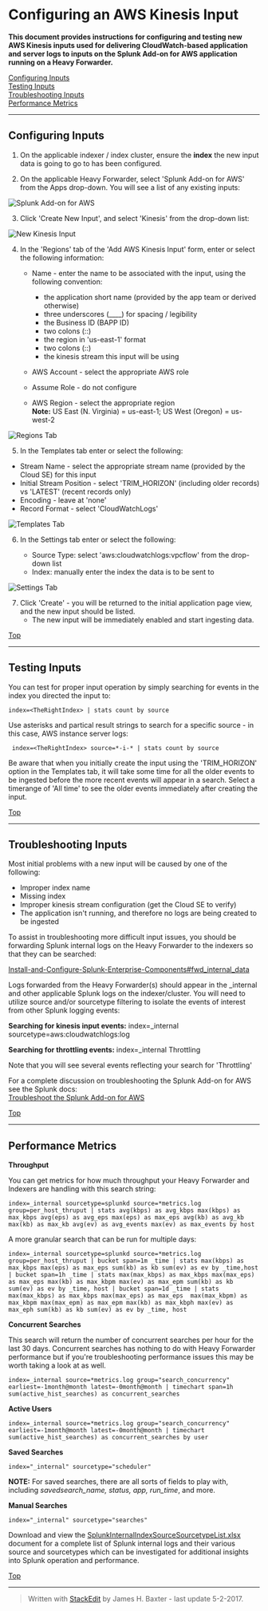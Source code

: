 # __Configuring an AWS Kinesis Input__ <a name="top"></a>

__This document provides instructions for configuring and testing new AWS Kinesis inputs used for delivering CloudWatch-based application and server logs to inputs on the Splunk Add-on for AWS application running on a Heavy Forwarder.__  

[Configuring Inputs](#configuring)  
[Testing Inputs](#testing)  
[Troubleshooting Inputs](#trouble)  
[Performance Metrics](#performance)  
***
## Configuring Inputs <a name="configuring"></a>

1. On the applicable indexer / index cluster, ensure the __index__ the new input data is going to go to has been configured.

2. On the applicable Heavy Forwarder, select 'Splunk Add-on for AWS' from the Apps drop-down.  You will see a list of any existing inputs:  

![Splunk Add-on for AWS](/images/Kinesis1.png)  

3. Click 'Create New Input', and select 'Kinesis' from the drop-down list:  

![New Kinesis Input](/images/SplunkAdd-OnForAWSNewInput.png)  

4. In the 'Regions' tab of the 'Add AWS Kinesis Input' form, enter or select the following information:  

	* Name - enter the name to be associated with the input, using the following convention:
	
		* the application short name  (provided by the app team or derived otherwise)
		* three underscores (____) for spacing / legibility
		* the Business ID (BAPP ID)
		* two colons (::)
		* the region in 'us-east-1' format
		* two colons (::)
		* the kinesis stream this input will be using
	* AWS Account - select the appropriate AWS role
	* Assume Role - do not configure
	* AWS Region - select the appropriate region    
	__Note:__ US East (N. Virginia) = us-east-1; US West (Oregon) = us-west-2
	
![Regions Tab](/images/Kinesis2.png)  


5. In the Templates tab enter or select the following:

* Stream Name - select the appropriate stream name (provided by the Cloud SE) for this input
* Initial Stream Position - select 'TRIM_HORIZON' (including older records) vs 'LATEST' (recent records only)
* Encoding - leave at 'none'
* Record Format - select 'CloudWatchLogs'

![Templates Tab](/images/Kinesis3.png)

6. In the Settings tab enter or select the following:

	* Source Type: select 'aws:cloudwatchlogs:vpcflow' from the drop-down list
	* Index: manually enter the index the data is to be sent to  

![Settings Tab](/images/Kinesis4.png)

7. Click 'Create' - you will be returned to the initial application page view, and the new input should be listed. 
	* The new input will be immediately enabled and start ingesting data.

[Top](#top)
***
## Testing Inputs <a name="testing"></a>

You can test for proper input operation by simply searching for events in the index you directed the input to:

```index=<TheRightIndex> | stats count by source```

Use asterisks and partical result strings to search for a specific source - in this case, AWS instance server logs:  

``` index=<TheRightIndex> source=*-i-* | stats count by source```

Be aware that when you initially create the input using the 'TRIM_HORIZON' option in the Templates tab, it will take some time for all the older events to be ingested before the more recent events will appear in a search. Select a timerange of 'All time' to see the older events immediately after creating the input.

[Top](#top)
***

## Troubleshooting Inputs <a name="trouble"></a>

Most initial problems with a new input will be caused by one of the following:

* Improper index name
* Missing index
* Improper kinesis stream configuration (get the Cloud SE to verify)
* The application isn't running, and therefore no logs are being created to be ingested  

To assist in troubleshooting more difficult input issues, you should be forwarding Splunk internal logs on the Heavy Forwarder to the indexers so that they can be searched:   

[Install-and-Configure-Splunk-Enterprise-Components#fwd_internal_data](./Install-and-Configure-Splunk-Enterprise-Components.md#fwd_internal_data)

Logs forwarded from the Heavy Forwarder(s) should appear in the _internal and other applicable Splunk logs on the indexer/cluster. You will need to utilize source and/or sourcetype filtering to isolate the events of interest from other Splunk logging events:  

__Searching for kinesis input events:__
index=_internal sourcetype=aws:cloudwatchlogs:log 

__Searching for throttling events:__
index=_internal Throttling

Note that you will see several events reflecting your search for 'Throttling'

For a complete discussion on troubleshooting the Splunk Add-on for AWS see the Splunk docs:    
<a href="http://docs.splunk.com/Documentation/AddOns/released/AWS/Troubleshooting" target="_blank">Troubleshoot the Splunk Add-on for AWS</a>

[Top](#top)
***

## Performance Metrics <a name="performance"></a>

__Throughput__

You can get metrics for how much throughput your Heavy Forwarder and Indexers are handling with this search string:  

```index=_internal sourcetype=splunkd source=*metrics.log group=per_host_thruput | stats avg(kbps) as avg_kbps max(kbps) as max_kbps avg(eps) as avg_eps max(eps) as max_eps avg(kb) as avg_kb max(kb) as max_kb avg(ev) as avg_events max(ev) as max_events by host```

A more granular search that can be run for multiple days:

```index=_internal sourcetype=splunkd source=*metrics.log group=per_host_thruput | bucket span=1m _time | stats max(kbps) as max_kbps max(eps) as max_eps sum(kb) as kb sum(ev) as ev by _time,host | bucket span=1h _time | stats max(max_kbps) as max_kbps max(max_eps) as max_eps max(kb) as max_kbpm max(ev) as max_epm sum(kb) as kb sum(ev) as ev by _time, host | bucket span=1d _time | stats max(max_kbps) as max_kbps max(max_eps) as max_eps  max(max_kbpm) as max_kbpm max(max_epm) as max_epm max(kb) as max_kbph max(ev) as max_eph sum(kb) as kb sum(ev) as ev by _time, host```

__Concurrent Searches__

This search will return the number of concurrent searches per hour for the last 30 days. Concurrent searches has nothing to do with Heavy Forwarder performance but if you're troubleshooting performance issues this may be worth taking a look at as well.  

```index=_internal source=*metrics.log group="search_concurrency" earliest=-1month@month latest=-0month@month | timechart span=1h sum(active_hist_searches) as concurrent_searches```

__Active Users__

```index=_internal source=*metrics.log group="search_concurrency" earliest=-1month@month latest=-0month@month | timechart sum(active_hist_searches) as concurrent_searches by user```

__Saved Searches__

```index="_internal" sourcetype="scheduler" ```

__NOTE:__ For saved searches, there are all sorts of fields to play with, including *savedsearch_name, status, app, run_time*, and more.

__Manual Searches__

```index="_internal" sourcetype="searches"```

Download and view the [SplunkInternalIndexSourceSourcetypeList.xlsx](./SplunkInternalIndexSourceSourcetypeList.xlsx) document for a complete list of Splunk internal logs and their various source and sourcetypes which can be investigated for additional insights into Splunk operation and performance.  

[Top](#top)
***
> Written with [StackEdit](https://stackedit.io/) by James H. Baxter - last update 5-2-2017.